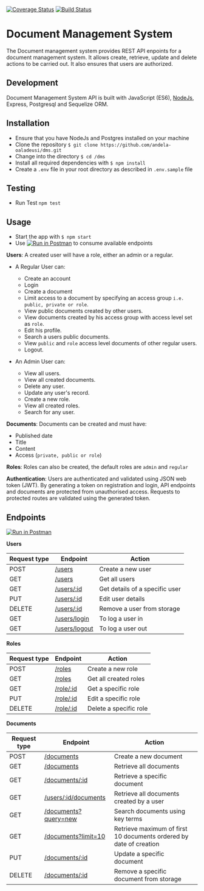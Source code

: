 [![Coverage Status](https://coveralls.io/repos/github/andela-oaladeusi/dms/badge.svg?branch=staging)](https://coveralls.io/github/andela-oaladeusi/dms?branch=staging) [![Build Status](https://travis-ci.org/andela-oaladeusi/dms.svg?branch=master)](https://travis-ci.org/andela-oaladeusi/dms)

# Document Management System
The Document management system provides REST API enpoints for a document management system. It allows create, retrieve, update and delete actions to be carried out.
It also ensures that users are authorized.

## Development
Document Management System API is built with JavaScript (ES6), [NodeJs](https://nodejs.org), Express, Postgresql and Sequelize ORM.

## Installation
- Ensure that you have NodeJs and Postgres installed on your machine
- Clone the repository `$ git clone https://github.com/andela-oaladeusi/dms.git`
- Change into the directory `$ cd /dms`
- Install all required dependencies with `$ npm install`
- Create a `.env` file in your root directory as described in `.env.sample` file

## Testing
- Run Test `npm test`

## Usage
- Start the app with `$ npm start`
- Use [![Run in Postman](https://run.pstmn.io/button.svg)](https://app.getpostman.com/run-collection/8d7dc3154fb4a75853f2) to consume available endpoints

**Users**:
A created user will have a role, either an admin or a regular.
- A Regular User can:
    - Create an account
    - Login
    - Create a document
    - Limit access to a document by specifying an access group `i.e. public, private or role`.
    - View public documents created by other users.
    - View documents created by his access group with access level set as `role`.
    - Edit his profile.
    - Search a users public documents.
    - View `public` and `role` access level documents of other regular users.
    - Logout.

- An Admin User can:
    - View all users.
    - View all created documents.
    - Delete any user.
    - Update any user's record.
    - Create a new role.
    - View all created roles.
    - Search for any user.

**Documents**:
Documents can be created and must have:
- Published date
- Title
- Content
- Access (`private, public or role`)

**Roles**:
Roles can also be created, the default roles are `admin` and `regular`

**Authentication**:
Users are authenticated and validated using JSON web token (JWT).
By generating a token on registration and login, API endpoints and documents are protected from unauthorised access.
Requests to protected routes are validated using the generated token.

## Endpoints
[![Run in Postman](https://run.pstmn.io/button.svg)](https://app.getpostman.com/run-collection/8d7dc3154fb4a75853f2)

**Users**

Request type | Endpoint | Action
------------ | -------- | ------
POST | [/users](#create-users) | Create a new user
GET | [/users](#get-users) | Get all users
GET | [/users/:id](#get-a-user) | Get details of a specific user
PUT | [/users/:id](#update-user) | Edit user details
DELETE | [/users/:id](#delete-user) | Remove a user from storage
GET | [/users/login](#login) | To log a user in
GET | [/users/logout](#logout) | To log a user out

**Roles**

Request type | Endpoint | Action
------------ | -------- | ------
POST | [/roles](#create-role) | Create a new role
GET | [/roles](#get-roles) | Get all created roles
GET | [/role/:id](#get-a-role) | Get a specific role
PUT | [/role/:id](#edit-a-role) | Edit a specific role
DELETE | [/role/:id](#delete-a-role) | Delete a specific role

**Documents**

Request type | Endpoint | Action
------------ | -------- | ------
POST | [/documents](#create-document) | Create a new document
GET | [/documents](#get-documents) | Retrieve all documents
GET | [/documents/:id](#get-a-document) | Retrieve a specific document
GET | [/users/:id/documents](#get-documents-by-user) | Retrieve all documents created by a user
GET | [/documents?query=new](#search-document-by-key) | Search documents using key terms
GET | [/documents?limit=10](#get-documents) | Retrieve maximum of first 10 documents ordered by date of creation
PUT | [/documents/:id](#update-document) | Update a specific document
DELETE | [/documents/:id](#delete-document) | Remove a specific document from storage
